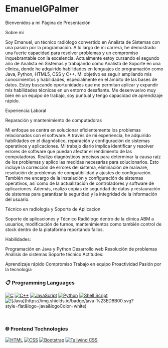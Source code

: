 # EmanuelGPalmer
Bienvenidos a mi Página de Presentación

Sobre mí

Soy Emanuel, un técnico radiólogo convertido en Analista de Sistemas con una pasión por la programación. A lo largo de mi carrera, he demostrado una fuerte capacidad para resolver problemas y un compromiso inquebrantable con la excelencia. Actualmente estoy cursando el segundo año de Analista en Sistemas y trabajando como Analista de Soporte en una clínica, donde he adquirido habilidades en lenguajes de programación como Java, Python, HTML5, CSS y C++. Mi objetivo es seguir ampliando mis conocimientos y habilidades, especialmente en el ámbito de las bases de datos. Estoy buscando oportunidades que me permitan aplicar y expandir mis habilidades técnicas en un entorno desafiante. Me desenvuelvo muy bien en un equipo de trabajo, soy puntual y tengo capacidad de aprendizaje rápido.

Experiencia Laboral

Reparación y mantenimiento de computadoras

Mi enfoque se centra en solucionar eficientemente los problemas relacionados con el software. A través de mi experiencia, he adquirido habilidades en el diagnóstico, reparación y configuración de sistemas operativos y aplicaciones. Mi trabajo diario implica identificar y resolver errores de software que puedan afectar el rendimiento de las computadoras. Realizo diagnósticos precisos para determinar la causa raíz de los problemas y aplico las medidas necesarias para solucionarlos. Esto incluye la corrección de errores del sistema, eliminación de malware, resolución de problemas de compatibilidad y ajustes de configuración. También me encargo de la instalación y configuración de sistemas operativos, así como de la actualización de controladores y software de aplicaciones. Además, realizo copias de seguridad de datos y restauración de sistemas para garantizar la seguridad y la integridad de la información del usuario.

Técnico en radiología y Soporte de Aplicacion

Soporte de aplicaciones y Técnico Radiólogo dentro de la clínica ABM a usuarios, modificación de turnos, mantenimientos como también control de stock dentro de la plataforma reportando fallos.

Habilidades:

Programación en Java y Python
Desarrollo web
Resolución de problemas
Análisis de sistemas
Soporte técnico
Actitudes:

Aprendizaje rápido
Compromiso
Trabajo en equipo
Proactividad
Pasión por la tecnología

### 📋 Programming Languages

<p align="left"> 
  <a href="https://www.cprogramming.com/" target="_blank"> 
    <img alt="C" src="https://img.shields.io/badge/C-%232370ED.svg?logo=c&logoColor=white"></a> 
  <a href="https://www.w3schools.com/cpp/" target="_blank"> 
    <img alt="C++" src="https://img.shields.io/badge/C++-%2300599C.svg?logo=c%2B%2B&logoColor=white"></a> 
  <a href="https://developer.mozilla.org/en-US/docs/Web/JavaScript" target="_blank"> 
    <img alt="JavaScript" src="https://img.shields.io/badge/JavaScript-%23F7DF1E.svg?logo=javascript&logoColor=black"></a>
  <a href="https://www.python.org" target="_blank">
    <img alt="Python" src="https://img.shields.io/badge/Python-%2314354C.svg?logo=python&logoColor=white"></a>
  <a href="https://www.gnu.org/software/bash/" target="_blank">
    <img alt="Shell Script" src="https://img.shields.io/badge/Shell%20Script-%23121011.svg?logo=gnu-bash&logoColor=white"></a>
    <img alt=![Java](https://img.shields.io/badge/java-%23ED8B00.svg?style=flat&logo=java&logoColor=white)>
</p>
<br>




### 🌐 Frontend Technologies

<p align="left"> 
  <a href="https://www.w3.org/html/" target="_blank"> 
   <img alt="HTML" src="https://img.shields.io/badge/HTML5-%23E34F26.svg?logo=html5&logoColor=white"></a>  
  <a href="https://www.w3schools.com/css/" target="_blank">
    <img alt="CSS" src="https://img.shields.io/badge/CSS3-%231572B6.svg?logo=css3&logoColor=white"></a> 
  <a href="https://getbootstrap.com" target="_blank"> 
    <img alt="Bootstrap" src="https://img.shields.io/badge/Bootstrap-%23563D7C.svg?logo=bootstrap&logoColor=white"/></a>
  <a href="https://tailwindcss.com" target="_blank"> 
    <img alt="Tailwind CSS" src="https://img.shields.io/badge/Tailwind%20CSS-%2338B2AC.svg?logo=tailwind-css&logoColor=white"/></a>
</p>
<br>
